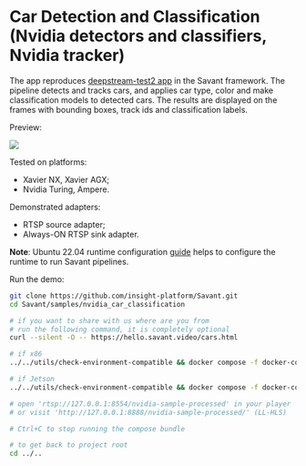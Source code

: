 # Car Detection and Classification (Nvidia detectors and classifiers, Nvidia tracker)

The app reproduces [deepstream-test2 app](https://github.com/NVIDIA-AI-IOT/deepstream_python_apps/tree/master/apps/deepstream-test2) in the Savant framework. The pipeline detects and tracks cars, and applies car type, color and make classification models to detected cars. The results are displayed on the frames with bounding boxes, track ids and classification labels.

Preview:

![](../nvidia-car-classification-loop.webp)

Tested on platforms:

- Xavier NX, Xavier AGX;
- Nvidia Turing, Ampere.

Demonstrated adapters:

- RTSP source adapter;
- Always-ON RTSP sink adapter.

**Note**: Ubuntu 22.04 runtime configuration [guide](../../docs/runtime-configuration.md) helps to configure the runtime to run Savant pipelines.

Run the demo:

```bash
git clone https://github.com/insight-platform/Savant.git
cd Savant/samples/nvidia_car_classification

# if you want to share with us where are you from
# run the following command, it is completely optional
curl --silent -O -- https://hello.savant.video/cars.html

# if x86
../../utils/check-environment-compatible && docker compose -f docker-compose.x86.yml up

# if Jetson
../../utils/check-environment-compatible && docker compose -f docker-compose.l4t.yml up

# open 'rtsp://127.0.0.1:8554/nvidia-sample-processed' in your player
# or visit 'http://127.0.0.1:8888/nvidia-sample-processed/' (LL-HLS)

# Ctrl+C to stop running the compose bundle

# to get back to project root
cd ../..
```
